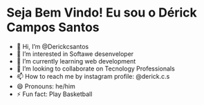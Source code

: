 # Seja Bem Vindo! Eu sou o Dérick Campos Santos


- 👋 Hi, I’m @Derickcsantos
- 👀 I’m interested in Softawe desenveloper
- 🌱 I’m currently learning web development
- 💞️ I’m looking to collaborate on Tecnology Professionals
- 📫 How to reach me by instagram profile: @derick.c.s
- 😄 Pronouns: he/him
- ⚡ Fun fact: Play Basketball



<!---
Derickcsantos/Derickcsantos is a ✨ special ✨ repository because its `README.md` (this file) appears on your GitHub profile.
You can click the Preview link to take a look at your changes.
--->
